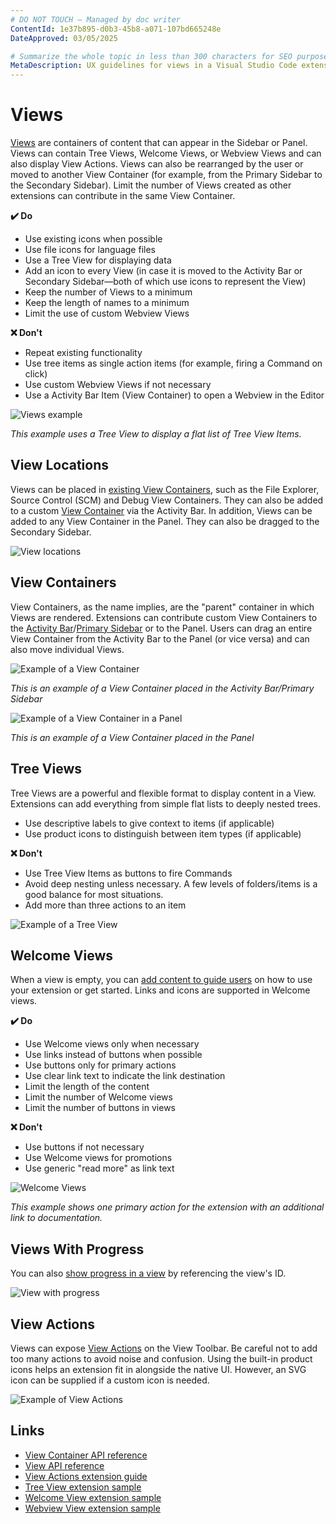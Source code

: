```yaml
---
# DO NOT TOUCH — Managed by doc writer
ContentId: 1e37b895-d0b3-45b8-a071-107bd665248e
DateApproved: 03/05/2025

# Summarize the whole topic in less than 300 characters for SEO purpose
MetaDescription: UX guidelines for views in a Visual Studio Code extension.
---
```


# Views

[Views](/api/references/contribution-points#contributes.views) are containers of
content that can appear in the Sidebar or Panel. Views can contain Tree Views,
Welcome Views, or Webview Views and can also display View Actions. Views can
also be rearranged by the user or moved to another View Container (for example,
from the Primary Sidebar to the Secondary Sidebar). Limit the number of Views
created as other extensions can contribute in the same View Container.

**✔️ Do**

- Use existing icons when possible
- Use file icons for language files
- Use a Tree View for displaying data
- Add an icon to every View (in case it is moved to the Activity Bar or
  Secondary Sidebar—both of which use icons to represent the View)
- Keep the number of Views to a minimum
- Keep the length of names to a minimum
- Limit the use of custom Webview Views

**❌ Don't**

- Repeat existing functionality
- Use tree items as single action items (for example, firing a Command on click)
- Use custom Webview Views if not necessary
- Use a Activity Bar Item (View Container) to open a Webview in the Editor

![Views example](images/examples/view.png)

_This example uses a Tree View to display a flat list of Tree View Items._

## View Locations

Views can be placed in
[existing View Containers](/api/references/contribution-points#contributes.views),
such as the File Explorer, Source Control (SCM) and Debug View Containers. They
can also be added to a custom
[View Container](/api/ux-guidelines/views#view-containers) via the Activity Bar.
In addition, Views can be added to any View Container in the Panel. They can
also be dragged to the Secondary Sidebar.

![View locations](images/examples/view-locations.png)

## View Containers

View Containers, as the name implies, are the "parent" container in which Views
are rendered. Extensions can contribute custom View Containers to the
[Activity Bar](/api/ux-guidelines/activity-bar)/[Primary Sidebar](/api/ux-guidelines/sidebars)
or to the Panel. Users can drag an entire View Container from the Activity Bar
to the Panel (or vice versa) and can also move individual Views.

![Example of a View Container](images/examples/view-container.png)

_This is an example of a View Container placed in the Activity Bar/Primary
Sidebar_

![Example of a View Container in a Panel](images/examples/view-container-panel.png)

_This is an example of a View Container placed in the Panel_

## Tree Views

Tree Views are a powerful and flexible format to display content in a View.
Extensions can add everything from simple flat lists to deeply nested trees.

- Use descriptive labels to give context to items (if applicable)
- Use product icons to distinguish between item types (if applicable)

**❌ Don't**

- Use Tree View Items as buttons to fire Commands
- Avoid deep nesting unless necessary. A few levels of folders/items is a good
  balance for most situations.
- Add more than three actions to an item

![Example of a Tree View](images/examples/tree-view.png)

## Welcome Views

When a view is empty, you can
[add content to guide users](/api/references/contribution-points#contributes.viewsWelcome)
on how to use your extension or get started. Links and icons are supported in
Welcome views.

**✔️ Do**

- Use Welcome views only when necessary
- Use links instead of buttons when possible
- Use buttons only for primary actions
- Use clear link text to indicate the link destination
- Limit the length of the content
- Limit the number of Welcome views
- Limit the number of buttons in views

**❌ Don't**

- Use buttons if not necessary
- Use Welcome views for promotions
- Use generic "read more" as link text

![Welcome Views](images/examples/welcome-view.png)

_This example shows one primary action for the extension with an additional link
to documentation._

## Views With Progress

You can also
[show progress in a view](/api/references/vscode-api#ProgressLocation) by
referencing the view's ID.

![View with progress](images/examples/view-with-progress.png)

## View Actions

Views can expose [View Actions](/api/extension-guides/tree-view#view-actions) on
the View Toolbar. Be careful not to add too many actions to avoid noise and
confusion. Using the built-in product icons helps an extension fit in alongside
the native UI. However, an SVG icon can be supplied if a custom icon is needed.

![Example of View Actions](images/examples/view-toolbar.png)

## Links

- [View Container API reference](/api/references/contribution-points#contributes.viewsContainers)
- [View API reference](/api/references/contribution-points#contributes.views)
- [View Actions extension guide](/api/extension-guides/tree-view#view-actions)
- [Tree View extension sample](HTTPS://github.com/microsoft/vscode-extension-samples/tree/main/tree-view-sample)
- [Welcome View extension sample](HTTPS://github.com/microsoft/vscode-extension-samples/tree/main/welcome-view-content-sample)
- [Webview View extension sample](HTTPS://github.com/microsoft/vscode-extension-samples/tree/main/webview-view-sample)

